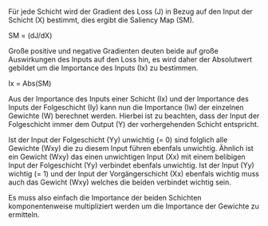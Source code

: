 Für jede Schicht wird der Gradient des Loss (J) in Bezug auf den Input der Schicht (X) bestimmt, dies ergibt die Saliency Map (SM).

SM = (dJ/dX)

Große positive und negative Gradienten deuten beide auf große Auswirkungen des Inputs auf den Loss hin, es wird daher der Absolutwert gebildet um die Importance des Inputs (Ix) zu bestimmen.

Ix = Abs(SM)

Aus der Importance des Inputs einer Schicht (Ix) und der Importance des Inputs der Folgeschicht (Iy) kann nun die Importance (Iw) der einzelnen Gewichte (W) berechnet werden. Hierbei ist zu beachten, dass der Input der Folgeschicht immer dem Output (Y) der vorhergehenden Schicht entspricht.

Ist der Input der Folgeschicht (Yy) unwichtig (= 0) sind folglich alle Gewichte (Wxy) die zu diesem Input führen ebenfals unwichtig.
Ähnlich ist ein Gewicht (Wxy) das einen unwichtigen Input (Xx) mit einem belibigen Input der Folgeschicht (Yy) verbindet ebenfals unwichtig.
Ist der Input (Yy) wichtig  (= 1) und der Input der Vorgängerschicht (Xx) ebenfals wichtig muss auch das Gewicht (Wxy) welches die beiden verbindet wichtig sein.

Es muss also einfach die Importance der beiden Schichten komponentenweise multipliziert werden um die Importance der Gewichte zu ermitteln.



